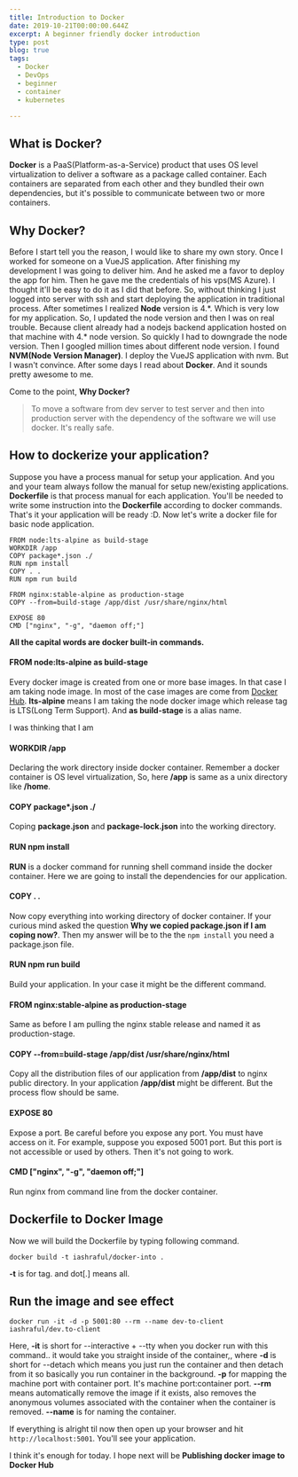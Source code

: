 ```yaml
---
title: Introduction to Docker
date: 2019-10-21T00:00:00.644Z
excerpt: A beginner friendly docker introduction
type: post
blog: true
tags:
  - Docker
  - DevOps
  - beginner
  - container
  - kubernetes

---
```


## What is Docker?

**Docker** is a PaaS(Platform-as-a-Service) product that uses OS level virtualization to deliver a software as a package called container. Each containers are separated from each other and they bundled their own dependencies, but it's possible to communicate between two or more containers.


## Why Docker?

Before I start tell you the reason, I would like to share my own story. Once I worked for someone on a VueJS application. After finishing my development I was going to deliver him. And he asked me a favor to deploy the app for him. Then he gave me the credentials of his vps(MS Azure). I thought it'll be easy to do it as I did that before. So, without thinking I just logged into server with ssh and start deploying the application in traditional process. After sometimes I realized **Node** version is 4.*. Which is very low for my application. So, I updated the node version and then I was on real trouble. Because client already had a nodejs backend application hosted on that machine with 4.\* node version. So quickly I had to downgrade the node version. Then I googled million times about different node version. I found **NVM(Node Version Manager)**. I deploy the VueJS application with nvm. But I wasn't convince. After some days I read about **Docker**. And it sounds pretty awesome to me.  

Come to the point, **Why Docker?**
> To move a software from dev server to test server and then into production server with the dependency of the software we will use docker. It's really safe.


## How to dockerize your application?

Suppose you have a process manual for setup your application. And you and your team always follow the manual for setup new/existing applications. **Dockerfile** is that process manual for each application. You'll be needed to write some instruction into the **Dockerfile** according to docker commands. That's it your application will be ready :D. Now let's write a docker file for basic node application.

```
FROM node:lts-alpine as build-stage
WORKDIR /app
COPY package*.json ./
RUN npm install
COPY . .
RUN npm run build

FROM nginx:stable-alpine as production-stage
COPY --from=build-stage /app/dist /usr/share/nginx/html

EXPOSE 80
CMD ["nginx", "-g", "daemon off;"]
```
**All the capital words are docker built-in commands.**

#### FROM node:lts-alpine as build-stage

Every docker image is created from one or more base images. In that case I am taking node image. In most of the case images are come from [Docker Hub](https://hub.docker.com/). **lts-alpine** means I am taking the node docker image which release tag is LTS(Long Term Support). And **as build-stage** is a alias name.

I was thinking that I am
#### WORKDIR /app

Declaring the work directory inside docker container. Remember a docker container is OS level virtualization, So, here **/app** is same as a unix directory like **/home**.

#### COPY package*.json ./

Coping **package.json** and **package-lock.json** into the working directory. 


#### RUN npm install

**RUN** is a docker command for running shell command inside the docker container. Here we are going to install the dependencies for our application. 


#### COPY . .

Now copy everything into working directory of docker container. If your curious mind asked the question **Why we copied package.json if I am coping now?**. Then my answer will be to the the `npm install` you need a package.json file.


#### RUN npm run build

Build your application. In your case it might be the different command.


#### FROM nginx:stable-alpine as production-stage

Same as before I am pulling the nginx stable release and named it as production-stage.


#### COPY --from=build-stage /app/dist /usr/share/nginx/html

Copy all the distribution files of our application from **/app/dist** to nginx public directory. In your application **/app/dist** might be different. But the process flow should be same.


#### EXPOSE 80

Expose a port. Be careful before you expose any port. You must have access on it. For example, suppose you exposed  5001 port. But this port is not accessible or used by others. Then it's not going to work.


#### CMD ["nginx", "-g", "daemon off;"]

Run nginx from command line from the docker container. 


## Dockerfile to Docker Image

Now we will build the Dockerfile by typing following command.
```
docker build -t iashraful/docker-into .
```
**-t** is for tag. and dot[.] means all.


## Run the image and see effect

```
docker run -it -d -p 5001:80 --rm --name dev-to-client iashraful/dev.to-client
```
Here, **-it** is short for --interactive + --tty when you docker run with this command.. it would take you straight inside of the container,, where **-d** is short for --detach which means you just run the container and then detach from it so basically you run container in the background. **-p** for mapping the machine port with container port. It's machine port:container port. **--rm** means automatically remove the image if it exists, also removes the anonymous volumes associated with the container when the container is removed. **--name** is for naming the container.

If everything is alright til now then open up your browser and hit `http://localhost:5001`. You'll see your application.

I think it's enough for today. I hope next will be **Publishing docker image to Docker Hub** 
